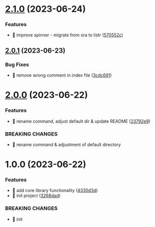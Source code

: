# [2.1.0](https://github.com/kreuzerk/inst-all/compare/v2.0.1...v2.1.0) (2023-06-24)


### Features

* 🎸 improve spinner - migrate from ora to listr ([570552c](https://github.com/kreuzerk/inst-all/commit/570552c5fed845bf0fdb15f56d088b83f8ad1528))

## [2.0.1](https://github.com/kreuzerk/inst-all/compare/v2.0.0...v2.0.1) (2023-06-23)


### Bug Fixes

* 🐛 remove wrong comment in index file ([3cdc691](https://github.com/kreuzerk/inst-all/commit/3cdc691f3530d63fdd5478c5a85925d3cba0bbb9))

# [2.0.0](https://github.com/kreuzerk/inst-all/compare/v1.0.0...v2.0.0) (2023-06-22)


### Features

* 🎸 rename command, adjust default dir & update README ([23792e9](https://github.com/kreuzerk/inst-all/commit/23792e9e4cdee017e23c635de2e16e97348d1808))


### BREAKING CHANGES

* 🧨 rename command & adjustment of default directory

# 1.0.0 (2023-06-22)


### Features

* 🎸 add core library functionality ([4330d3d](https://github.com/kreuzerk/inst-all/commit/4330d3d7390182857fde2dc35d5749a07f32e38c))
* 🎸 init project ([3268dad](https://github.com/kreuzerk/inst-all/commit/3268dad751bacbafaab6702198eeeb895faafe0f))


### BREAKING CHANGES

* 🧨 init
